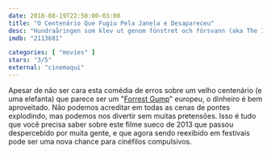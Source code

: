 ```yaml
---
date: 2018-08-19T22:50:00-03:00
title: "O Centenário Que Fugiu Pela Janela e Desapareceu"
desc: "Hundraåringen som klev ut genom fönstret och försvann (aka The 100 Year-Old Man Who Climbed Out the Window and Disappeared) (Suécia, Rússia, Reino Unido, França, Espanha, Alemanha, 2013), escrito por Felix Herngren e Hans Ingemansson baseados no romance de Jonas Jonasson, dirigido por Herngren, com Robert Gustafsson, Iwar Wiklander, David Wiberg."
imdb: "2113681"

categories: [ "movies" ]
stars: "3/5"
external: "cinemaqui"
---
```

Apesar de não ser cara esta comédia de erros sobre um velho centenário (e uma elefanta) que parece ser um "[Forrest Gump](/forrest-gump-o-contador-de-historias)" europeu, o dinheiro é bem aproveitado. Não podemos acreditar em todas as cenas de pontes explodindo, mas podemos nos divertir sem muitas pretensões. Isso é tudo que você precisa saber sobre este filme sueco de 2013 que passou despercebido por muita gente, e que agora sendo reexibido em festivais pode ser uma nova chance para cinéfilos compulsivos.
